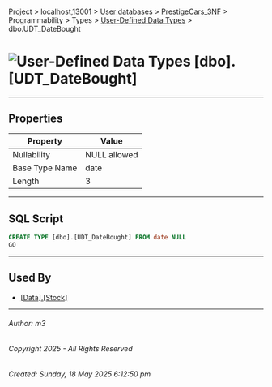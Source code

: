#### 

[Project](../../../../../../index.md) > [localhost,13001](../../../../../index.md) > [User databases](../../../../index.md) > [PrestigeCars_3NF](../../../index.md) > Programmability > Types > [User-Defined Data Types](User-Defined_Data_Types.md) > dbo.UDT_DateBought

# ![User-Defined Data Types](../../../../../../Images/UserDefinedDataType32.png) [dbo].[UDT_DateBought]

---

## <a name="#properties"></a>Properties

| Property | Value |
|---|---|
| Nullability | NULL allowed |
| Base Type Name | date |
| Length | 3 |


---

## <a name="#sqlscript"></a>SQL Script

```sql
CREATE TYPE [dbo].[UDT_DateBought] FROM date NULL
GO

```


---

## <a name="#usedby"></a>Used By

* [[Data].[Stock]](../../../Tables/Data_Stock.md)


---

###### Author:  m3

###### Copyright 2025 - All Rights Reserved

###### Created: Sunday, 18 May 2025 6:12:50 pm

